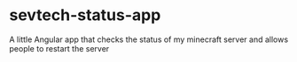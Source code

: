 # sevtech-status-app
A little Angular app that checks the status of my minecraft server and allows people to restart the server
